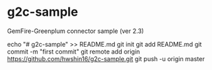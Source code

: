 # g2c-sample
GemFire-Greenplum connector sample (ver 2.3)

echo "# g2c-sample" >> README.md
git init
git add README.md
git commit -m "first commit"
git remote add origin https://github.com/hwshin16/g2c-sample.git
git push -u origin master
